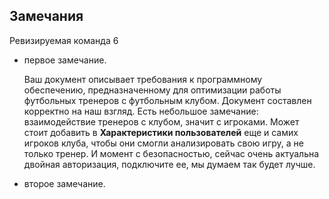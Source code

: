 ## Замечания
Ревизируемая команда 6
+ первое замечание.
  
  Ваш документ описывает требования к программному обеспечению, предназначенному для оптимизации работы футбольных тренеров с футбольным клубом. Документ составлен корректно на наш взгляд. Есть небольшое замечание: взаимодействие тренеров с клубом, значит с игроками. Может стоит добавить в **Характеристики пользователей** еще и самих игроков клуба, чтобы они смогли анализировать свою игру, а не только тренер. И момент с безопасностью, сейчас очень актуальна двойная авторизация, подключите ее, мы думаем так будет лучше.
+ второе замечание.
